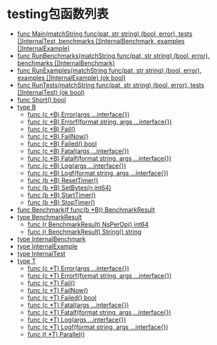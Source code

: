 # testing包函数列表

- [func Main(matchString func(pat, str string) (bool, error), tests []InternalTest, benchmarks []InternalBenchmark, examples []InternalExample)](Main.md)
- [func RunBenchmarks(matchString func(pat, str string) (bool, error), benchmarks []InternalBenchmark)](RunBenchmarks.md)
- [func RunExamples(matchString func(pat, str string) (bool, error), examples []InternalExample) (ok bool)](RunExamples.md)
- [func RunTests(matchString func(pat, str string) (bool, error), tests []InternalTest) (ok bool)](RunTests.md)
- [func Short() bool](Short.md)
- [type B](B.md)
  - [func (c *B) Error(args ...interface{})](B_Error.md)
  - [func (c *B) Errorf(format string, args ...interface{})](B_Errorf.md)
  - [func (c *B) Fail()](B_Fail.md)
  - [func (c *B) FailNow()](B_FailNow.md)
  - [func (c *B) Failed() bool](B_Failed.md)
  - [func (c *B) Fatal(args ...interface{})](B_Fatal.md)
  - [func (c *B) Fatalf(format string, args ...interface{})](B_Fatalf.md)
  - [func (c *B) Log(args ...interface{})](B_Log.md)
  - [func (c *B) Logf(format string, args ...interface{})](B_Logf.md)
  - [func (b *B) ResetTimer()](B_ResetTimer.md)
  - [func (b *B) SetBytes(n int64)](B_SetBytes.md)
  - [func (b *B) StartTimer()](B_StartTimer.md)
  - [func (b *B) StopTimer()](B_StopTimer.md)
- [func Benchmark(f func(b *B)) BenchmarkResult](Benchmark.md)
- [type BenchmarkResult](BenchmarkResult.md)
  - [func (r BenchmarkResult) NsPerOp() int64](BenchmarkResult_NsPerOp.md)
  - [func (r BenchmarkResult) String() string](BenchmarkResult_String.md)
- [type InternalBenchmark](InternalBenchmark.md)
- [type InternalExample](InternalExample.md)
- [type InternalTest](InternalTest.md)
- [type T](T.md)
  - [func (c *T) Error(args ...interface{})](T_Error.md)
  - [func (c *T) Errorf(format string, args ...interface{})](T_Errorf.md)
  - [func (c *T) Fail()](T_Fail.md)
  - [func (c *T) FailNow()](T_FailNow.md)
  - [func (c *T) Failed() bool](T_Failed.md)
  - [func (c *T) Fatal(args ...interface{})](T_Fatal.md)
  - [func (c *T) Fatalf(format string, args ...interface{})](T_Fatalf.md)
  - [func (c *T) Log(args ...interface{})](T_Log.md)
  - [func (c *T) Logf(format string, args ...interface{})](T_Logf.md)
  - [func (t *T) Parallel()](T_Parallel.md)

